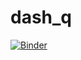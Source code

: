 # dash_q

[![Binder](https://mybinder.org/badge_logo.svg)](https://mybinder.org/v2/gh/jmmauricio/dash_q/master?urlpath=%2Fapps%2Fdash_q.ipynb)
